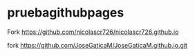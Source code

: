 # pruebagithubpages

Fork https://github.com/nicolascr726/nicolascr726.github.io 

fork https://github.com/JoseGaticaM/JoseGaticaM.github.io.git
